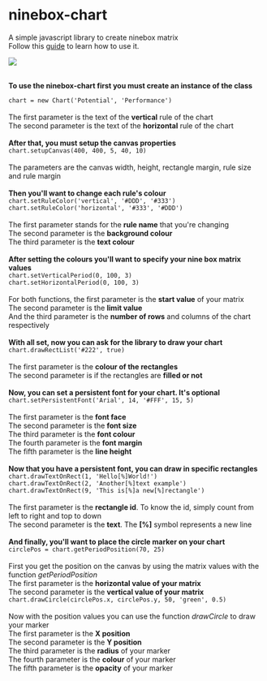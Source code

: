 # ninebox-chart
A simple javascript library to create ninebox matrix<br>
Follow this <a href="#guide">guide</a> to learn how to use it.

<a href="http://imgur.com/a/cSJJf"><img src="http://i.imgur.com/iUnbcFi.png"/></a><br>
<br>
<div id="guide">
<p><strong>To use the ninebox-chart first you must create an instance of the class</strong></p>
<code>chart = new Chart('Potential', 'Performance')</code><br><br>
The first parameter is the text of the <b>vertical</b> rule of the chart<br>
The second parameter is the text of the <b>horizontal</b> rule of the chart<br>
<br>
<strong>After that, you must setup the canvas properties</strong><br>
<code>chart.setupCanvas(400, 400, 5, 40, 10)</code><br><br>
The parameters are the canvas width, height, rectangle margin, rule size and rule margin<br>
<br>
<strong>Then you'll want to change each rule's colour</strong><br>
<code>chart.setRuleColor('vertical', '#DDD', '#333')</code><br>
<code>chart.setRuleColor('horizontal', '#333', '#DDD')</code><br><br>
The first parameter stands for the <b>rule name</b> that you're changing<br>
The second parameter is the <b>background colour</b><br>
The third parameter is the <b>text colour</b><br>
<br>
<strong>After setting the colours you'll want to specify your nine box matrix values</strong><br>
<code>chart.setVerticalPeriod(0, 100, 3)</code><br>
<code>chart.setHorizontalPeriod(0, 100, 3)</code><br><br>
For both functions, the first parameter is the <b>start value</b> of your matrix<br>
The second parameter is the <b>limit value</b><br>
And the third parameter is the <b>number of rows</b> and columns of the chart respectively<br>
<br>
<strong>With all set, now you can ask for the library to draw your chart</strong><br>
<code>chart.drawRectList('#222', true)</code><br><br>
The first parameter is the <b>colour of the rectangles</b><br>
The second parameter is if the rectangles are <b>filled or not</b><br>
<br>
<strong>Now, you can set a persistent font for your chart. It's optional</strong><br>
<code>chart.setPersistentFont('Arial', 14, '#FFF', 15, 5)</code><br><br>
The first parameter is the <b>font face</b><br>
The second parameter is the <b>font size</b><br>
The third parameter is the <b>font colour</b><br>
The fourth parameter is the <b>font margin</b><br>
The fifth parameter is the <b>line height</b><br>
<br>
<strong>Now that you have a persistent font, you can draw in specific rectangles</strong><br>
<code>chart.drawTextOnRect(1, 'Hello[%]World!')</code><br>
<code>chart.drawTextOnRect(2, 'Another[%]text example')</code><br>
<code>chart.drawTextOnRect(9, 'This is[%]a new[%]rectangle')</code><br><br>
The first parameter is the <b>rectangle id</b>. To know the id, simply count from left to right and top to down<br>
The second parameter is the <b>text</b>. The <b>[%]</b> symbol represents a new line<br>
<br>
<strong>And finally, you'll want to place the circle marker on your chart</strong><br>
<code>circlePos = chart.getPeriodPosition(70, 25)</code><br><br>
First you get the position on the canvas by using the matrix values with the function <i>getPeriodPosition</i><br>
The first parameter is the <b>horizontal value of your matrix</b><br>
The second parameter is the <b>vertical value of your matrix</b><br>
<code>chart.drawCircle(circlePos.x, circlePos.y, 50, 'green', 0.5)</code><br><br>
Now with the position values you can use the function <i>drawCircle</i> to draw your marker<br>
The first parameter is the <b>X position</b><br>
The second parameter is the <b>Y position</b><br>
The third parameter is the <b>radius</b> of your marker<br>
The fourth parameter is the <b>colour</b> of your marker<br>
The fifth parameter is the <b>opacity</b> of your marker<br>
</div>
